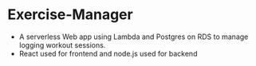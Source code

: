 # Exercise-Manager
- A serverless Web app using Lambda and Postgres on RDS to manage logging workout sessions.
- React used for frontend and node.js used for backend


